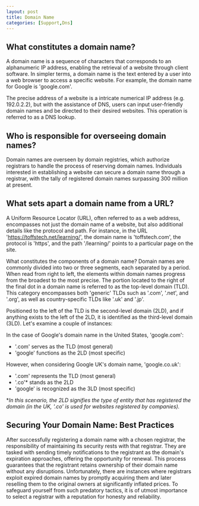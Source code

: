 ```yaml
---
layout: post
title: Domain Name
categories: [Support,Dns]
---
```


## What constitutes a domain name?

A domain name is a sequence of characters that corresponds to an alphanumeric IP address, enabling the retrieval of a website through client software. In simpler terms, a domain name is the text entered by a user into a web browser to access a specific website. For example, the domain name for Google is 'google.com'.

The precise address of a website is a intricate numerical IP address (e.g. 192.0.2.2), but with the assistance of DNS, users can input user-friendly domain names and be directed to their desired websites. This operation is referred to as a DNS lookup.

## Who is responsible for overseeing domain names?

Domain names are overseen by domain registries, which authorize registrars to handle the process of reserving domain names. Individuals interested in establishing a website can secure a domain name through a registrar, with the tally of registered domain names surpassing 300 million at present.

## What sets apart a domain name from a URL? 

A Uniform Resource Locator (URL), often referred to as a web address, encompasses not just the domain name of a website, but also additional details like the protocol and path. For instance, in the URL 'https://toffstech.net/learning/', the domain name is 'toffstech.com', the protocol is 'https', and the path '/learning/' points to a particular page on the site.

What constitutes the components of a domain name?
Domain names are commonly divided into two or three segments, each separated by a period. When read from right to left, the elements within domain names progress from the broadest to the most precise. The portion located to the right of the final dot in a domain name is referred to as the top-level domain (TLD). This category encompasses both 'generic' TLDs such as '.com', '.net', and '.org', as well as country-specific TLDs like '.uk' and '.jp'.

Positioned to the left of the TLD is the second-level domain (2LD), and if anything exists to the left of the 2LD, it is identified as the third-level domain (3LD). Let's examine a couple of instances:

In the case of Google's domain name in the United States, 'google.com':

- '.com' serves as the TLD (most general)
- 'google' functions as the 2LD (most specific)

However, when considering Google UK's domain name, 'google.co.uk':

- '.com' represents the TLD (most general)
- '.co'* stands as the 2LD
- 'google' is recognized as the 3LD (most specific)

**In this scenario, the 2LD signifies the type of entity that has registered the domain (in the UK, '.co' is used for websites registered by companies).*

## Securing Your Domain Name: Best Practices

After successfully registering a domain name with a chosen registrar, the responsibility of maintaining its security rests with that registrar. They are tasked with sending timely notifications to the registrant as the domain's expiration approaches, offering the opportunity for renewal. This process guarantees that the registrant retains ownership of their domain name without any disruptions. Unfortunately, there are instances where registrars exploit expired domain names by promptly acquiring them and later reselling them to the original owners at significantly inflated prices. To safeguard yourself from such predatory tactics, it is of utmost importance to select a registrar with a reputation for honesty and reliability.


